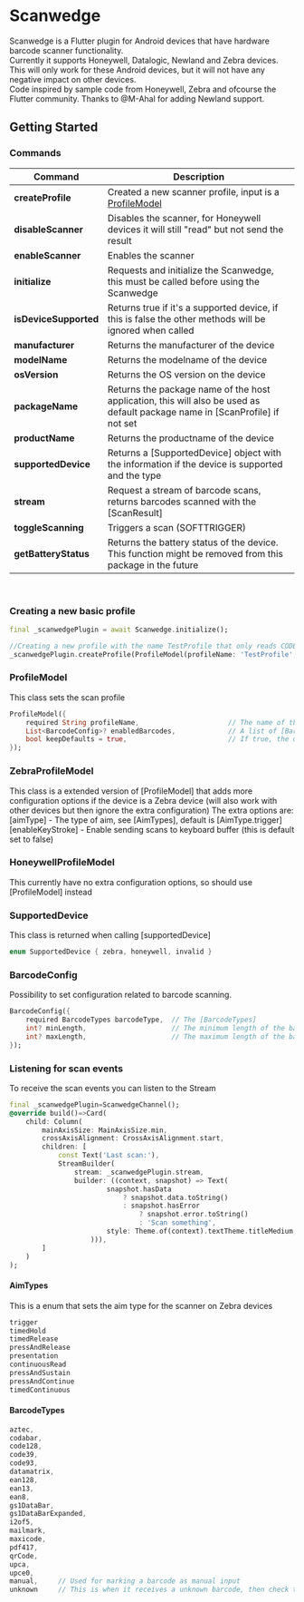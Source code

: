 # Scanwedge

Scanwedge is a Flutter plugin for Android devices that have hardware barcode scanner functionality.<br>
Currently it supports Honeywell, Datalogic, Newland and Zebra devices.<br>
This will only work for these Android devices, but it will not have any negative impact on other devices.<br>
Code inspired by sample code from Honeywell, Zebra and ofcourse the Flutter community.
Thanks to @M-Ahal for adding Newland support.

## Getting Started

### Commands
|Command|Description|
|-|-|
|**createProfile**|Created a new scanner profile, input is a [ProfileModel](#markdown-header-profilemodel)|
|**disableScanner**|Disables the scanner, for Honeywell devices it will still "read" but not send the result|
|**enableScanner**|Enables the scanner|
|**initialize**|Requests and initialize the Scanwedge, this must be called before using the Scanwedge|
|**isDeviceSupported**|Returns true if it's a supported device, if this is false the other methods will be ignored when called|
|**manufacturer**|Returns the manufacturer of the device|
|**modelName**|Returns the modelname of the device|
|**osVersion**|Returns the OS version on the device|
|**packageName**|Returns the package name of the host application, this will also be used as default package name in [ScanProfile] if not set|
|**productName**|Returns the productname of the device|
|**supportedDevice**|Returns a [SupportedDevice] object with the information if the device is supported and the type|
|**stream**|Request a stream of barcode scans, returns barcodes scanned with the [ScanResult]|
|**toggleScanning**|Triggers a scan (SOFTTRIGGER)|
|**getBatteryStatus**|Returns the battery status of the device. This function might be removed from this package in the future|

&nbsp;

### Creating a new basic profile
```dart
final _scanwedgePlugin = await Scanwedge.initialize();

//Creating a new profile with the name TestProfile that only reads CODE128 barcodes with the length between 5 and 10
_scanwedgePlugin.createProfile(ProfileModel(profileName: 'TestProfile', enabledBarcodes: [BarcodeTypes.code128.create(minLength: 5, maxLength: 10)]))
```

### ProfileModel
This class sets the scan profile
```dart
ProfileModel({
    required String profileName,                      // The name of the profile
    List<BarcodeConfig>? enabledBarcodes,             // A list of [BarcodeConfig] that will be enabled in the profile
    bool keepDefaults = true,                         // If true, the default enabled barcodes from the hardware used will be kept (together with [enabledBarcodes])
});
```

### ZebraProfileModel
This class is a extended version of [ProfileModel] that adds more configuration options if the device is a Zebra device (will also work with other devices but then ignore the extra configuration)
The extra options are:
[aimType] - The type of aim, see [AimTypes], default is [AimType.trigger]
[enableKeyStroke] - Enable sending scans to keyboard buffer (this is default set to false)

### HoneywellProfileModel
This currently have no extra configuration options, so should use [ProfileModel] instead

### SupportedDevice
This class is returned when calling [supportedDevice]
```dart
enum SupportedDevice { zebra, honeywell, invalid }
```

### BarcodeConfig
Possibility to set configuration related to barcode scanning.
```dart
BarcodeConfig({
    required BarcodeTypes barcodeType,  // The [BarcodeTypes]
    int? minLength,                     // The minimum length of the barcode, ignored if null. Not all barcode types support this so check hardware vendor for the appropriate barcode type
    int? maxLength,                     // The maximum length of the barcode, ignored if null. Not all barcode types support this so check hardware vendor for the appropriate barcode type
});
```
### Listening for scan events
To receive the scan events you can listen to the Stream
```dart
final _scanwedgePlugin=ScanwedgeChannel();
@override build()=>Card(
    child: Column(
        mainAxisSize: MainAxisSize.min,
        crossAxisAlignment: CrossAxisAlignment.start,
        children: [
            const Text('Last scan:'),
            StreamBuilder(
                stream: _scanwedgePlugin.stream,
                builder: ((context, snapshot) => Text(
                        snapshot.hasData
                            ? snapshot.data.toString()
                            : snapshot.hasError
                                ? snapshot.error.toString()
                                : 'Scan something',
                        style: Theme.of(context).textTheme.titleMedium,
                    ))),
        ]
    )
);
```

#### AimTypes
This is a enum that sets the aim type for the scanner on Zebra devices
```dart
trigger
timedHold
timedRelease
pressAndRelease
presentation
continuousRead
pressAndSustain
pressAndContinue
timedContinuous
```

#### BarcodeTypes
````dart
aztec,
codabar,
code128,
code39,
code93,
datamatrix,
ean128,
ean13,
ean8,
gs1DataBar,
gs1DataBarExpanded,
i2of5,
mailmark,
maxicode,
pdf417,
qrCode,
upca,
upce0,
manual,     // Used for marking a barcode as manual input
unknown     // This is when it receives a unknown barcode, then check the [ScanResult.hardwareBarcodeType] for the actual barcode type
````